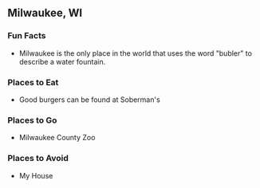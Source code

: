 ## Milwaukee, WI

### Fun Facts
- Milwaukee is the only place in the world that uses the word "bubler" to describe a water fountain.

### Places to Eat
- Good burgers can be found at Soberman's

### Places to Go
- Milwaukee County Zoo

### Places to Avoid
- My House
